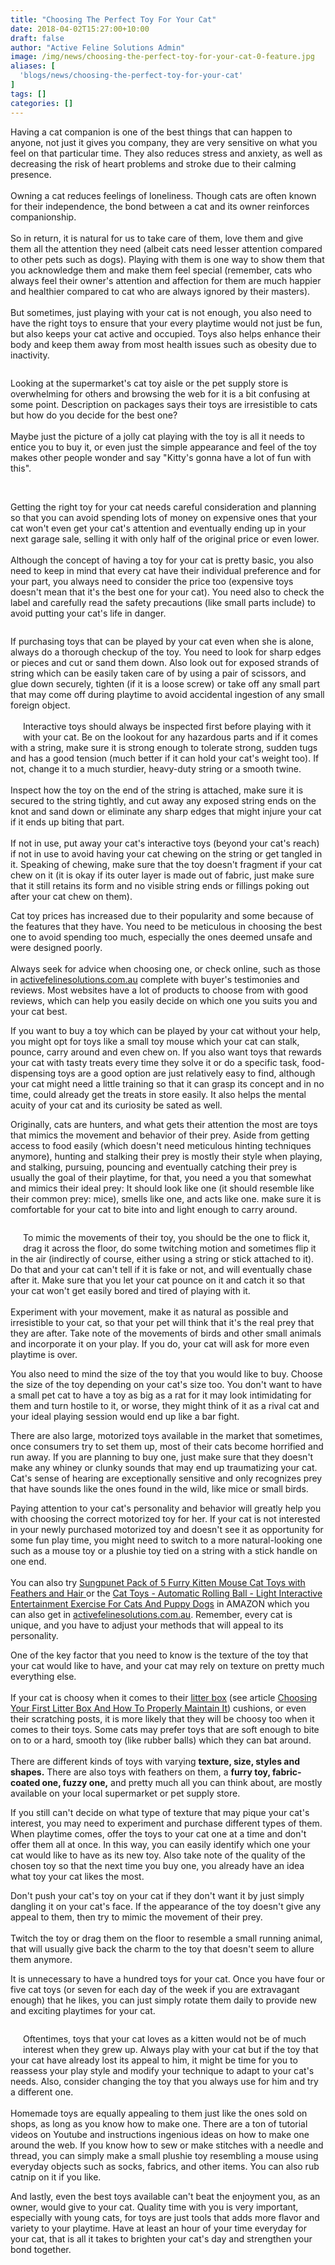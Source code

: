 ```yaml
---
title: "Choosing The Perfect Toy For Your Cat"
date: 2018-04-02T15:27:00+10:00
draft: false
author: "Active Feline Solutions Admin"
image: /img/news/choosing-the-perfect-toy-for-your-cat-0-feature.jpg
aliases: [
  'blogs/news/choosing-the-perfect-toy-for-your-cat'
]
tags: []
categories: []
---
```


<p>Having a cat companion is one of the best things that can happen to anyone, not just it gives you company, they are very sensitive on what you feel on that particular time. They also reduces stress and anxiety, as well as decreasing the risk of heart problems and stroke due to their calming presence. <br><br>Owning a cat reduces feelings of loneliness. Though cats are often known for their independence, the bond between a cat and its owner reinforces companionship.<br> <br> So in return, it is natural for us to take care of them, love them and give them all the attention they need (albeit cats need lesser attention compared to other pets such as dogs). Playing with them is one way to show them that you acknowledge them and make them feel special (remember, cats who always feel their owner's attention and affection for them are much happier and healthier compared to cat who are always ignored by their masters).<br> <br> But sometimes, just playing with your cat is not enough, you also need to have the right toys to ensure that your every playtime would not just be fun, but also keeps your cat active and occupied. Toys also helps enhance their body and keep them away from most health issues such as obesity due to inactivity. </p> <p style="text-align: left;"><span><img alt="" src="/img/news/choosing-the-perfect-toy-for-your-cat-1.jpg" style="display: block; float: none; margin: 10px;"></span></p> <p><span>Looking at the supermarket's cat toy aisle or the pet supply store is overwhelming for others and browsing the web for it is a bit confusing at some point. Description on packages says their toys are irresistible to cats but how do you decide for the best one? <br><br>Maybe just the picture of a jolly cat playing with the toy is all it needs to entice you to buy it, or even just the simple appearance and feel of the toy makes other people wonder and say "Kitty's gonna have a lot of fun with this".</span></p> <img alt="" src="/img/news/choosing-the-perfect-toy-for-your-cat-2.jpg" style="float: right; margin: 10px;"><br> <p><span>Getting the right toy for your cat needs careful consideration and planning so that you can avoid spending lots of money on expensive ones that your cat won't even get your cat's attention and eventually ending up in your next garage sale, selling it with only half of the original price or even lower. <br><br>Although the concept of having a toy for your cat is pretty basic, you also need to keep in mind that every cat have their individual preference and for your part, you always need to consider the price too (expensive toys doesn't mean that it's the best one for your cat). You need also to check the label and carefully read the safety precautions (like small parts include) to avoid putting your cat's life in danger. </span></p> <p style="float: left;"><span>If purchasing toys that </span><span>can be</span><span> played by your cat even when she is alone, always do a thorough checkup of the toy. You need to look for sharp edges or pieces and cut or sand them down. Also look out for exposed strands of string which </span><span>can be</span><span> easily taken care of by using a pair of scissors, and glue </span><span>down </span><span>securely, tighten (if it is a loose screw) or take off any small part that may come off during playtime to avoid accidental ingestion of any small foreign object. </span><br> <br><span><u><img alt="" src="/img/news/choosing-the-perfect-toy-for-your-cat-3.jpg" style="float: left; margin: 10px;"></u>Interactive toys</span><span> should always be inspected first before playing with it with your cat. Be on the lookout for any hazardous parts and if it comes with a string, make sure it is strong enough to tolerate strong, sudden tugs and has a good tension (</span><span>much better</span><span> if it can hold your cat's </span><span>weight</span><span> too). If not, change it to a much sturdier, heavy-duty string or a smooth twine. </span><br> <br> <span>Inspect how the toy on the end of the string </span><span>is attached</span><span>, make sure it </span><span>is secured</span><span> to the string tightly, and cut away any exposed string ends on the knot </span><span>and </span><span>sand down or </span><span>eliminate</span><span> any sharp edges that might injure your cat if it ends up biting that part. <br><br>If not in use, put away your cat's interactive toys (beyond your cat's reach) if not in use to avoid having your cat chewing on the string or get tangled in it. Speaking of chewing, make sure that the toy doesn't fragment if your cat chew on it (it is okay if its outer layer </span><span>is made</span><span> out of fabric, just make sure that it still retains its form and no visible string ends or fillings poking out after your cat chew on them).</span></p> <p><span> </span></p> <p><span>Cat toy prices has increased due to their popularity and some because of the features that they have. You need </span><span>to be</span><span> meticulous in choosing the best one to avoid spending too much, especially the ones deemed unsafe and </span><span>were designed</span><span> poorly. <br><br>Always seek for advice when choosing one, or check online, such as those in </span><a href="https://activefelinesolutions.com.au/collections/cat-toys">activefelinesolutions.com.au</a><span> complete with buyer's testimonies and reviews. Most websites have a lot of products to choose from with good reviews, which can help you easily decide on which one you suits you and your cat best.</span></p> <p><span>If you want to buy a toy which </span><span>can be</span><span> played by your cat without your help, you might opt for toys like a small toy mouse which your cat can stalk, pounce, carry around and even chew on. If you also want toys that rewards your cat with tasty treats every time they solve it or do a specific task, </span><span>food-dispensing</span><span> toys are a good option are just relatively easy to find, although your cat might need a little training so that it can grasp its concept and in no time, could already get the treats in store easily. It also helps the mental acuity of your cat and its curiosity be sated as well.</span></p> <p>Originally, cats are hunters, and what gets their attention the most are toys that mimics the movement and behavior of their prey. Aside from getting access to food easily (which doesn't need meticulous hinting techniques anymore), hunting and stalking their prey is mostly their style when playing, and stalking, pursuing, pouncing and eventually catching their prey is usually the goal of their playtime, for that, you need a you that somewhat and mimics their ideal prey: It should look like one (it should resemble like their common prey: mice), smells like one, and acts like one. make sure it is comfortable for your cat to bite into and light enough to carry around.</p> <p style="float: left;"><span><img alt="" src="/img/news/choosing-the-perfect-toy-for-your-cat-4.jpg" style="float: left; margin: 10px;">To mimic the movements of their toy, you </span><span>should be</span><span> the one to flick it, drag it across the floor, do some twitching motion and sometimes flip it in the air (indirectly of course, either using a string or stick attached to it). Do that and your cat can't tell if it is fake or not, and will eventually chase after it. Make sure that you let your cat pounce on it and catch it so that your cat won't get easily bored and tired of playing with it.</span><br> <br> <span>Experiment with your movement, make it as natural as possible and irresistible to your cat, so that your pet will think that it's the real prey that they are after. Take note of the movements of birds and other small animals and </span><span>incorporate</span><span> it on your play. If you do, your cat will ask for more even playtime is over.</span></p> <p><span>You also need to mind the size of the toy that you would like to buy. Choose the size of the toy depending on your cat's size too. You don't want to have a small pet cat to have a toy as big as a rat for it may look intimidating for them and turn hostile to it, or worse, they might think of it as a rival cat and your ideal playing session would end up like a bar fight.</span></p> <p><span>There are also large, motorized toys available in the market that sometimes, once consumers try to set them up, most of their cats become horrified and run away. If you are planning to buy one, just make sure that they doesn't make any whiney or clunky sounds that may end up </span><span>traumatizing</span><span> your cat. Cat's sense of hearing are exceptionally sensitive and only recognizes prey that have sounds like the ones found in the wild, like mice or small birds.</span></p> <p><span>Paying attention to your cat's personality and behavior will greatly help you with choosing the correct motorized toy for her. If your cat is not interested in your newly purchased motorized toy and doesn't see it as opportunity for some fun play time, you might need to switch to a more natural-looking one such as a mouse toy or a </span><span>plushie</span><span> toy tied on a string with a stick handle on one end. <br><br>You can also try </span><a href="https://amzn.to/2MUWOCI" target="_blank" title="cat toy" rel="noopener noreferrer">Sungpunet Pack of 5 Furry Kitten Mouse Cat Toys with Feathers and Hair </a> or the <span data-sheets-value='{"1":2,"2":"Cat Toys - Automatic Rolling Ball - Light Interactive Entertainment Exercise For Cats And Puppy Dogs"}' data-sheets-userformat='{"2":8403841,"3":[null,0],"10":2,"11":0,"12":0,"14":[null,2,0],"15":"Calibri, sans-serif","16":11,"26":400}'><a href="https://amzn.to/2MYoHdg" target="_blank" title="cat toy rolling ball" rel="noopener noreferrer">Cat Toys - Automatic Rolling Ball - Light Interactive Entertainment Exercise For Cats And Puppy Dogs</a> in AMAZON which you can also get in <a href="https://activefelinesolutions.com.au/">activefelinesolutions.com.au</a>.</span> Remember, every cat is unique, and you have to adjust your methods that will appeal to its personality.</p> <p>One of the key factor that you need to know is the texture of the toy that your cat would like to have, and your cat may rely on texture on pretty much everything else. <br><br>If your cat is choosy when it comes to their <u><a href="https://amzn.to/2KAR5W1" target="_blank" title="cat litter box" rel="noopener noreferrer">litter box</a></u> (see article <a href="https://activefelinesolutions.com.au/blogs/news/choosing-your-first-litter-box-and-how-to-properly-maintain-it" title="choosing litter box">Choosing Your First Litter Box And How To Properly Maintain It</a>) cushions, or even their scratching posts, it is more likely that they will be choosy too when it comes to their toys. Some cats may prefer toys that are soft enough to bite on to or a hard, smooth toy (like rubber balls) which they can bat around. <br><br>There are different kinds of toys with varying <strong>texture, size, styles and shapes.</strong> There are also toys with feathers on them, a <strong>furry toy, fabric-coated one, fuzzy one,</strong> and pretty much all you can think about, are mostly available on your local supermarket or pet supply store. </p> <p><span>If you still can't decide on what type of texture that may pique your cat's interest, you may need to experiment and </span><span>purchase</span><span> different types of them. When playtime comes, offer the toys to your cat one at a time and don't offer them all at once. In this way, you can easily </span><span>identify</span><span> which one your cat would like to have as its new toy. Also take note of the quality of the chosen toy so that the next time you buy one, you already have an idea what toy your cat likes the most.</span></p> <p><span>Don't push your cat's toy on your cat if they don't want it by just simply dangling it on your cat's face. If </span><span>the appearance of</span><span> the toy doesn't give any appeal to them, then try to mimic </span><span>the movement of</span><span> their prey. <br><br>Twitch the toy or drag them on the floor to resemble a small running animal, that will usually give back the charm to the toy that doesn't seem to allure them anymore.</span></p> <p><span>It is unnecessary to have a hundred toys for your cat. Once you have four or five cat toys (or seven for each day of the week if you are extravagant enough) that he likes, you can just simply rotate them daily to provide new and exciting playtimes for your cat. </span></p> <p style="float: left;"><span><img alt="" src="/img/news/choosing-the-perfect-toy-for-your-cat-5.jpg" style="float: left; margin: 10px;">Oftentimes, toys that your cat loves as a kitten would not be of much interest when they grew up. Always play with your cat but if the toy that your cat have already lost its appeal to him, it might be time for you to reassess your </span><span>play style</span><span> and </span><span>modify</span><span> your technique to adapt to your cat's needs. Also, consider changing the toy that you always use for him and try a different one.</span><br> <br> <span>Homemade toys are equally appealing to them just like the ones sold on shops, as long as you know how to make one. There are a ton of tutorial videos on </span><span>Youtube</span><span> and instructions ingenious ideas on how to make one around the web. If you know how to sew or make stitches with a needle and thread, you can simply make a small </span><span>plushie</span><span> toy resembling a mouse using everyday objects such as socks, fabrics, and other items. You can also rub catnip on it if you like.</span></p> <p><span>And lastly, even the best toys available can't beat the enjoyment you, as an owner, would give to your cat. Quality time with you is very important, especially with young cats, for toys are just tools that adds more flavor and variety to your playtime. Have at least an hour of your time everyday for your cat, that is all it takes to brighten your cat's day and strengthen your bond together.</span></p> <style type="text/css"><!-- td {border: 1px solid #ccc;}br {mso-data-placement:same-cell;} --></style><style type="text/css"><!-- td {border: 1px solid #ccc;}br {mso-data-placement:same-cell;} --></style>
